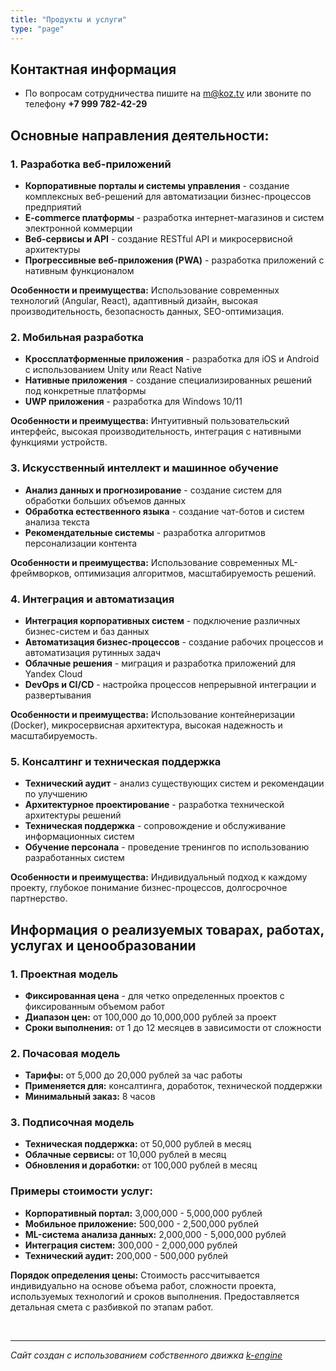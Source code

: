 ```yaml
---
title: "Продукты и услуги"
type: "page"
---
```


<div class="accreditation-info">
  
  <div class="contact-info">
    <h2>Контактная информация</h2>
    <ul>
      <li>По вопросам сотрудничества пишите на <a href="mailto:m@koz.tv">m@koz.tv</a> или звоните по телефону <strong>+7 999 782-42-29</strong></li>
    </ul>
  </div>

  <div class="detailed-activity">
    <h2>Основные направления деятельности:</h2>
    <div class="service-category">
      <h3>1. Разработка веб-приложений</h3>
      <ul>
        <li><strong>Корпоративные порталы и системы управления</strong> - создание комплексных веб-решений для автоматизации бизнес-процессов предприятий</li>
        <li><strong>E-commerce платформы</strong> - разработка интернет-магазинов и систем электронной коммерции</li>
        <li><strong>Веб-сервисы и API</strong> - создание RESTful API и микросервисной архитектуры</li>
        <li><strong>Прогрессивные веб-приложения (PWA)</strong> - разработка приложений с нативным функционалом</li>
      </ul>
      <p><strong>Особенности и преимущества:</strong> Использование современных технологий (Angular, React), адаптивный дизайн, высокая производительность, безопасность данных, SEO-оптимизация.</p>
    </div>
    <div class="service-category">
      <h3>2. Мобильная разработка</h3>
      <ul>
        <li><strong>Кроссплатформенные приложения</strong> - разработка для iOS и Android с использованием Unity или React Native</li>
        <li><strong>Нативные приложения</strong> - создание специализированных решений под конкретные платформы</li>
        <li><strong>UWP приложения</strong> - разработка для Windows 10/11</li>
      </ul>
      <p><strong>Особенности и преимущества:</strong> Интуитивный пользовательский интерфейс, высокая производительность, интеграция с нативными функциями устройств.</p>
    </div>
    <div class="service-category">
      <h3>3. Искусственный интеллект и машинное обучение</h3>
      <ul>
        <li><strong>Анализ данных и прогнозирование</strong> - создание систем для обработки больших объемов данных</li>
        <li><strong>Обработка естественного языка</strong> - создание чат-ботов и систем анализа текста</li>
        <li><strong>Рекомендательные системы</strong> - разработка алгоритмов персонализации контента</li>
      </ul>
      <p><strong>Особенности и преимущества:</strong> Использование современных ML-фреймворков, оптимизация алгоритмов, масштабируемость решений.</p>
    </div>
    <div class="service-category">
      <h3>4. Интеграция и автоматизация</h3>
      <ul>
        <li><strong>Интеграция корпоративных систем</strong> - подключение различных бизнес-систем и баз данных</li>
        <li><strong>Автоматизация бизнес-процессов</strong> - создание рабочих процессов и автоматизация рутинных задач</li>
        <li><strong>Облачные решения</strong> - миграция и разработка приложений для Yandex Cloud</li>
        <li><strong>DevOps и CI/CD</strong> - настройка процессов непрерывной интеграции и развертывания</li>
      </ul>
      <p><strong>Особенности и преимущества:</strong> Использование контейнеризации (Docker), микросервисная архитектура, высокая надежность и масштабируемость.</p>
    </div>
    <div class="service-category">
      <h3>5. Консалтинг и техническая поддержка</h3>
      <ul>
        <li><strong>Технический аудит</strong> - анализ существующих систем и рекомендации по улучшению</li>
        <li><strong>Архитектурное проектирование</strong> - разработка технической архитектуры решений</li>
        <li><strong>Техническая поддержка</strong> - сопровождение и обслуживание информационных систем</li>
        <li><strong>Обучение персонала</strong> - проведение тренингов по использованию разработанных систем</li>
      </ul>
      <p><strong>Особенности и преимущества:</strong> Индивидуальный подход к каждому проекту, глубокое понимание бизнес-процессов, долгосрочное партнерство.</p>
    </div>
  </div>
  <div class="pricing-info">
    <h2>Информация о реализуемых товарах, работах, услугах и ценообразовании</h2>
    <div class="pricing-model">
      <h3>1. Проектная модель</h3>
      <ul>
        <li><strong>Фиксированная цена</strong> - для четко определенных проектов с фиксированным объемом работ</li>
        <li><strong>Диапазон цен:</strong> от 100,000 до 10,000,000 рублей за проект</li>
        <li><strong>Сроки выполнения:</strong> от 1 до 12 месяцев в зависимости от сложности</li>
      </ul>
    </div>
  <div class="pricing-model">
      <h3>2. Почасовая модель</h3>
      <ul>
        <li><strong>Тарифы:</strong> от 5,000 до 20,000 рублей за час работы</li>
        <li><strong>Применяется для:</strong> консалтинга, доработок, технической поддержки</li>
        <li><strong>Минимальный заказ:</strong> 8 часов</li>
      </ul>
    </div>
    <div class="pricing-model">
      <h3>3. Подписочная модель</h3>
      <ul>
        <li><strong>Техническая поддержка:</strong> от 50,000 рублей в месяц</li>
        <li><strong>Облачные сервисы:</strong> от 10,000 рублей в месяц</li>
        <li><strong>Обновления и доработки:</strong> от 100,000 рублей в месяц</li>
      </ul>
    </div>
    <h3>Примеры стоимости услуг:</h3>
    <ul>
      <li><strong>Корпоративный портал:</strong> 3,000,000 - 5,000,000 рублей</li>
      <li><strong>Мобильное приложение:</strong> 500,000 - 2,500,000 рублей</li>
      <li><strong>ML-система анализа данных:</strong> 2,000,000 - 5,000,000 рублей</li>
      <li><strong>Интеграция систем:</strong> 300,000 - 2,000,000 рублей</li>
      <li><strong>Технический аудит:</strong> 200,000 - 500,000 рублей</li>
    </ul>
    <p><strong>Порядок определения цены:</strong> Стоимость рассчитывается индивидуально на основе объема работ, сложности проекта, используемых технологий и сроков выполнения. Предоставляется детальная смета с разбивкой по этапам работ.</p>
  </div>
  <br/>


---

*Сайт создан с использованием собственного движка [k-engine](https://github.com/mixvlad/k-engine)* 